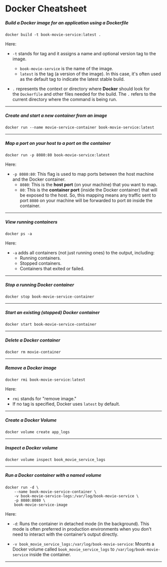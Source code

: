 # Docker Cheatsheet

##### Build a Docker image for an application using a Dockerfile

```
docker build -t book-movie-service:latest .
```

Here:

- `-t` stands for tag and it assigns a name and optional version tag to the image.
	- `book-movie-service` is the name of the image.
	- `latest` is the tag (a version of the image). In this case, it's often used as the default tag to indicate the latest stable build.

- `.` represents the context or directory where **Docker** should look for the `Dockerfile` and other files needed for the build. The `.` refers to the current directory where the command is being run.

---
##### Create and start a new container from an image

```
docker run --name movie-service-container book-movie-service:latest
```

---
##### Map a port on your host to a port on the container

```
docker run -p 8080:80 book-movie-service:latest
```

Here:

- `-p 8080:80`: This flag is used to map ports between the host machine and the Docker container.
    - `8080`: This is the **host port** (on your machine) that you want to map.
    - `80`: This is the **container port** (inside the Docker container) that will be exposed to the host. So, this mapping means any traffic sent to port `8080` on your machine will be forwarded to port `80` inside the container.

---
##### View running containers

```
docker ps -a
```

Here:

- `-a` adds all containers (not just running ones) to the output, including:
    - Running containers.
    - Stopped containers.
    - Containers that exited or failed.

---
##### Stop a running Docker container

```
docker stop book-movie-service-container
```

---
##### Start an existing (stopped) Docker container

```
docker start book-movie-service-container
```

---
##### Delete a Docker container

```
docker rm movie-container
```

---
##### Remove a Docker image

```
docker rmi book-movie-service:latest
```

Here:

- `rmi` stands for "remove image." 
- If no tag is specified, Docker uses `latest` by default.

---
##### Create a Docker Volume

```
docker volume create app_logs
```

---
##### Inspect a Docker volume

```
docker volume inspect book_movie_service_logs
```

---
##### Run a Docker container with a named volume

```
docker run -d \
	--name book-movie-service-container \
	-v book-movie-service-logs:/var/log/book-movie-service \
	-p 8080:8080 \
	book-movie-service-image
```

Here:

- `-d`: Runs the container in detached mode (in the background). This mode is often preferred in production environments when you don't need to interact with the container’s output directly.

- `-v book_movie_service_logs:/var/log/book-movie-service`: Mounts a Docker volume called `book_movie_service_logs` to `/var/log/book-movie-service` inside the container.

---
